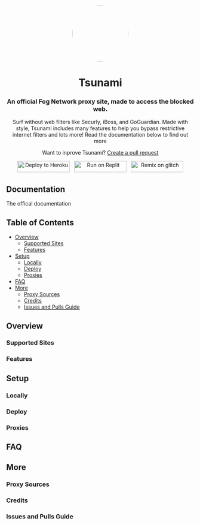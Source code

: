 <div align="center">

<kbd>
<img style="border-radius:50%" height="150px" src="https://avatars.githubusercontent.com/u/87547936?s=200&v=4">
</kbd>

<h1>Tsunami</h1>

<h3>An official Fog Network proxy site, made to access the blocked web.</h3>

<p>Surf without web filters like Securly, iBoss, and GoGuardian.
Made with style, Tsunami includes many features to help you bypass restrictive internet filters and lots more!
Read the documentation below to find out more</p>

<p>Want to inprove Tsunami? <a href="https://github.com/FogNetwork/Tsunami/compare">Create a pull request</a></p>
  
<a href="https://heroku.com/deploy?template=https://github.com/FogNetwork/Tsunami" title="Deploy to Heroku"><img alt="Deploy to Heroku" src="https://github.com/FogNetwork/Tsunami/raw/main/heroku.svg" width="140" height="30"><img></a>
&nbsp;
<a href="https://repl.it/github/FogNetwork/Tsunami" title="Run on Replit"><img alt="Run on Replit" src="https://github.com/FogNetwork/Tsunami/raw/main/replit.svg" width="140" height="30"><img></a>
&nbsp;
<a href="https://glitch.com/edit/#!/import/github/FogNetwork/Tsunami" title="Remix on Glitch"><img alt="Remix on glitch" src="https://github.com/FogNetwork/Tsunami/raw/main/glitch.svg" width="140" height="30"><img></a>
</div>

## Documentation
The offical documentation 

## Table of Contents

- [Overview](#overview)
  - [Supported Sites](#supported)
  - [Features](#features)
- [Setup](#setup)
  - [Locally](#features)
  - [Deploy](#deploy)
  - [Proxies](#proxies)
- [FAQ](#faq)
- [More](#more)
  - [Proxy Sources](#sources)
  - [Credits](#credits)
  - [Issues and Pulls Guide](#guide)

## Overview

### Supported Sites

### Features

## Setup

### Locally

### Deploy

### Proxies

## FAQ

## More

### Proxy Sources

### Credits

### Issues and Pulls Guide
